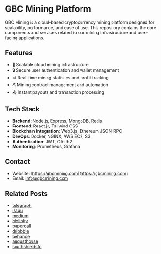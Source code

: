 # GBC Mining Platform

GBC Mining is a cloud-based cryptocurrency mining platform designed for scalability, performance, and ease of use. This repository contains the core components and services related to our mining infrastructure and user-facing applications.

## Features

- 🚀 Scalable cloud mining infrastructure
- 🔒 Secure user authentication and wallet management
- 📊 Real-time mining statistics and profit tracking
- ⛏️ Mining contract management and automation
- 📤 Instant payouts and transaction processing

## Tech Stack

- **Backend**: Node.js, Express, MongoDB, Redis
- **Frontend**: React.js, Tailwind CSS
- **Blockchain Integration**: Web3.js, Ethereum JSON-RPC
- **DevOps**: Docker, NGINX, AWS EC2, S3
- **Authentication**: JWT, OAuth2
- **Monitoring**: Prometheus, Grafana

## Contact

- Website: [https://gbcmining.com](https://gbcmining.com)
- Email: [info@gbcmining.com](info@gbcmining.com)

## Related Posts
- [telegraph](https://telegra.ph/Unlocking-Passive-Income-with-Cloud-Mining-How-to-Get-Started-with-GBCMiningcom-09-18)
- [issuu](https://issuu.com/gbcmining/docs/gbcminin_your_gateway_to_cloud_mining_in_2025/s/114750407)
- [medium](https://medium.com/@sejavuco28/gbc-mining-your-gateway-to-cloud-mining-6cf2b523a8da)
- [biolinky](https://biolinky.co/gbcmining)
- [papercall](https://www.papercall.io/speakers/gbcmining)
- [dribbble](https://dribbble.com/shots/26545503-GBCMining-com-UI?added_first_shot=true)
- [behance](https://www.behance.net/gallery/234883163/How-to-Get-Started-with-GBCMiningcom)
- [augusthouse](https://www.augusthouse.com/single-post/why-are-hispanic-folktales-so-important)
- [southshieldsfc](https://www.southshieldsfc.co.uk/post/shields-draw-chorley-at-home-in-fa-cup)
